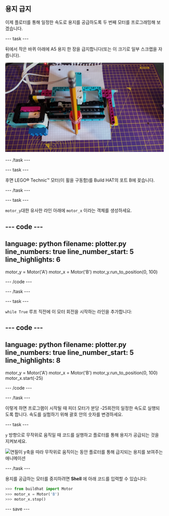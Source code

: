 ## 용지 급지

이제 플로터를 통해 일정한 속도로 용지를 공급하도록 두 번째 모터를 프로그래밍해 보겠습니다.

--- task ---

뒤에서 작은 바퀴 아래에 A5 용지 한 장을 급지합니다(또는 이 크기로 일부 스크랩을 자릅니다).

![연필 끝이 앞쪽 가장자리에 놓이도록 플로터 뒤쪽에서 용지가 급지됨](images/paper_in.jpg)

--- /task ---

--- task ---

후면 LEGO® Technic™ 모터(이 휠을 구동함)를 Build HAT의 포트 B에 꽂습니다.

--- /task ---

--- task ---

`motor_y`대한 유사한 라인 아래에 `motor_x` 이라는 객체를 생성하세요.

--- code ---
---
language: python filename: plotter.py line_numbers: true line_number_start: 5
line_highlights: 6
---

motor_y = Motor('A') motor_x = Motor('B') motor_y.run_to_position(0, 100)

--- /code ---

--- /task ---

--- task ---

`while True` 루프 직전에 이 모터 회전을 시작하는 라인을 추가합니다:

--- code ---
---
language: python filename: plotter.py line_numbers: true line_number_start: 5
line_highlights: 8
---

motor_y = Motor('A') motor_x = Motor('B') motor_y.run_to_position(0, 100) motor_x.start(-25)

--- /code ---

--- /task ---

이렇게 하면 프로그램이 시작될 때 피더 모터가 분당 -25회전의 일정한 속도로 실행되도록 합니다. 속도를 실험하기 위해 괄호 안의 숫자를 변경하세요.

--- task ---

`y` 방향으로 무작위로 움직일 때 코드를 실행하고 플로터를 통해 용지가 공급되는 것을 지켜보세요.

![연필이 y축을 따라 무작위로 움직이는 동안 플로터를 통해 급지되는 용지를 보여주는 애니메이션](images/feeding_paper.gif)

--- /task ---

용지를 공급하는 모터를 중지하려면 **Shell** 에 아래 코드를 입력할 수 있습니다:

```python
>>> from buildhat import Motor
>>> motor_x = Motor('B')
>>> motor_x.stop()
```

--- save ---


